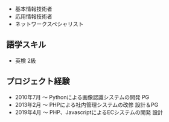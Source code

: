 
- 基本情報技術者
- 応用情報技術者
- ネットワークスペシャリスト
 
## 語学スキル
 
- 英検 2級
 
## プロジェクト経験
 
- 2010年7月 ～ Pythonによる画像認識システムの開発 PG
- 2013年2月 ～ PHPによる社内管理システムの改修 設計＆PG
- 2019年4月 ～ PHP、JavascriptによるECシステムの開発 設計